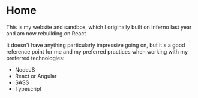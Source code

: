 # Home
This is my website and sandbox, which I originally built on Inferno last year and am now rebuilding on React

It doesn't have anything particularly impressive going on, but it's a good reference point for me and my preferred practices when working with my preferred technologies:
- NodeJS
- React or Angular
- SASS
- Typescript
